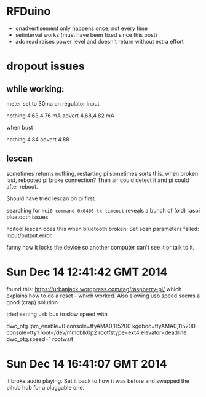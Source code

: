 # RFDuino

* onadvertisement only happens once, not every time
* setinterval works (must have been fixed since this post)
* adc read raises power level and doesn't return without extra effort

# dropout issues

## while working:

meter set to 30ma on regulator input

nothing 4.63,4.76 mA
advert  4.68,4.82 mA

when bust

nothing	4.84
advert  4.88

## lescan

sometimes returns nothing, restarting pi sometimes sorts this.
when broken last, rebooted pi broke connection? Then air could detect it and pi could after reboot. 

Should have tried lescan on pi first.

searching for `hci0 command 0x0406 tx timeout` reveals a bunch of (old) raspi bluetooth issues


hcitool lescan does this when bluetooth broken:
Set scan parameters failed: Input/output error

funny how it locks the device so another computer can't see it or talk to it.

# Sun Dec 14 12:41:42 GMT 2014

found this: https://urbanjack.wordpress.com/tag/raspberry-pi/
which explains how to do a reset - which worked. Also slowing usb speed seems a good (crap) solution

tried setting usb bus to slow speed with 

dwc_otg.lpm_enable=0 console=ttyAMA0,115200 kgdboc=ttyAMA0,115200 console=tty1 root=/dev/mmcblk0p2 rootfstype=ext4 elevator=deadline dwc_otg.speed=1 rootwait


# Sun Dec 14 16:41:07 GMT 2014

it broke audio playing. Set it back to how it was before and swapped the pihub hub for a pluggable one.
